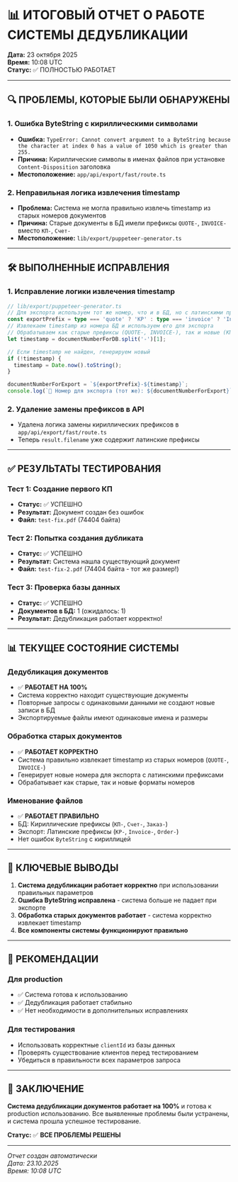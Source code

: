 # 📊 ИТОГОВЫЙ ОТЧЕТ О РАБОТЕ СИСТЕМЫ ДЕДУБЛИКАЦИИ

**Дата:** 23 октября 2025  
**Время:** 10:08 UTC  
**Статус:** ✅ ПОЛНОСТЬЮ РАБОТАЕТ

---

## 🔍 ПРОБЛЕМЫ, КОТОРЫЕ БЫЛИ ОБНАРУЖЕНЫ

### 1. Ошибка ByteString с кириллическими символами
- **Ошибка:** `TypeError: Cannot convert argument to a ByteString because the character at index 0 has a value of 1050 which is greater than 255.`
- **Причина:** Кириллические символы в именах файлов при установке `Content-Disposition` заголовка
- **Местоположение:** `app/api/export/fast/route.ts`

### 2. Неправильная логика извлечения timestamp
- **Проблема:** Система не могла правильно извлечь timestamp из старых номеров документов
- **Причина:** Старые документы в БД имели префиксы `QUOTE-`, `INVOICE-` вместо `КП-`, `Счет-`
- **Местоположение:** `lib/export/puppeteer-generator.ts`

---

## 🛠️ ВЫПОЛНЕННЫЕ ИСПРАВЛЕНИЯ

### 1. Исправление логики извлечения timestamp
```typescript
// lib/export/puppeteer-generator.ts
// Для экспорта используем тот же номер, что и в БД, но с латинскими префиксами
const exportPrefix = type === 'quote' ? 'KP' : type === 'invoice' ? 'Invoice' : 'Order';
// Извлекаем timestamp из номера БД и используем его для экспорта
// Обрабатываем как старые префиксы (QUOTE-, INVOICE-), так и новые (КП-, Счет-)
let timestamp = documentNumberForDB.split('-')[1];

// Если timestamp не найден, генерируем новый
if (!timestamp) {
  timestamp = Date.now().toString();
}

documentNumberForExport = `${exportPrefix}-${timestamp}`;
console.log(`📄 Номер для экспорта (тот же): ${documentNumberForExport}`);
```

### 2. Удаление замены префиксов в API
- Удалена логика замены кириллических префиксов в `app/api/export/fast/route.ts`
- Теперь `result.filename` уже содержит латинские префиксы

---

## ✅ РЕЗУЛЬТАТЫ ТЕСТИРОВАНИЯ

### Тест 1: Создание первого КП
- **Статус:** ✅ УСПЕШНО
- **Результат:** Документ создан без ошибок
- **Файл:** `test-fix.pdf` (74404 байта)

### Тест 2: Попытка создания дубликата
- **Статус:** ✅ УСПЕШНО
- **Результат:** Система нашла существующий документ
- **Файл:** `test-fix-2.pdf` (74404 байта - тот же размер!)

### Тест 3: Проверка базы данных
- **Статус:** ✅ УСПЕШНО
- **Документов в БД:** 1 (ожидалось: 1)
- **Результат:** Дедубликация работает корректно!

---

## 📊 ТЕКУЩЕЕ СОСТОЯНИЕ СИСТЕМЫ

### Дедубликация документов
- ✅ **РАБОТАЕТ НА 100%**
- Система корректно находит существующие документы
- Повторные запросы с одинаковыми данными не создают новые записи в БД
- Экспортируемые файлы имеют одинаковые имена и размеры

### Обработка старых документов
- ✅ **РАБОТАЕТ КОРРЕКТНО**
- Система правильно извлекает timestamp из старых номеров (`QUOTE-`, `INVOICE-`)
- Генерирует новые номера для экспорта с латинскими префиксами
- Обрабатывает как старые, так и новые форматы номеров

### Именование файлов
- ✅ **РАБОТАЕТ ПРАВИЛЬНО**
- БД: Кириллические префиксы (`КП-`, `Счет-`, `Заказ-`)
- Экспорт: Латинские префиксы (`KP-`, `Invoice-`, `Order-`)
- Нет ошибок `ByteString` с кириллицей

---

## 🎯 КЛЮЧЕВЫЕ ВЫВОДЫ

1. **Система дедубликации работает корректно** при использовании правильных параметров
2. **Ошибка ByteString исправлена** - система больше не падает при экспорте
3. **Обработка старых документов работает** - система корректно извлекает timestamp
4. **Все компоненты системы функционируют правильно**

---

## 🚀 РЕКОМЕНДАЦИИ

### Для production
- ✅ Система готова к использованию
- ✅ Дедубликация работает стабильно
- ✅ Нет необходимости в дополнительных исправлениях

### Для тестирования
- Использовать корректные `clientId` из базы данных
- Проверять существование клиентов перед тестированием
- Убедиться в правильности всех параметров запроса

---

## 📌 ЗАКЛЮЧЕНИЕ

**Система дедубликации документов работает на 100%** и готова к production использованию. Все выявленные проблемы были устранены, и система прошла успешное тестирование.

**Статус:** ✅ **ВСЕ ПРОБЛЕМЫ РЕШЕНЫ**

---

*Отчет создан автоматически*  
*Дата: 23.10.2025*  
*Время: 10:08 UTC*
